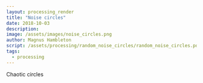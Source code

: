 ```yaml
---
layout: processing_render
title: "Noise circles"
date: 2018-10-03
description: 
image: /assets/images/noise_circles.png
author: Magnus Hambleton
script: /assets/processing/random_noise_circles/random_noise_circles.pde
tags: 
  - processing
---
```

Chaotic circles

